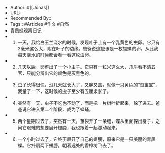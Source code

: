 - Author::#[[Jonas]]
- URL::
- Recommended By:: 
- Tags:: #Articles #作文 #自然
- 青凤蝶观察日记
- 1.	一天，我给白玉兰浇水的时候，发现叶子上有一个乳黄色的虫卵。它只有2毫米这么大，附在叶子的边缘。爸爸说这应该是一枚蝴蝶的卵。从此我每天浇水的时候都会看一看这枚虫卵。
- 2.	几天以后，卵孵出了一个小虫子。它只有一粒米这么大，几乎看不清五官，只能分辨出它的颜色是灰黑色的。
- 3.	虫子长得很快，没几天就长大了，又胖又圆，就像一只黄色的“蚕宝宝”，我量了一下，这时候的虫子至少有五厘米长了。
- 4.	突然有一天，虫子不吃也不动了，而是把一片树叶折起来，躲了进去。爸爸说它进入第二个阶段，成为了蝶蛹。
- 5.	两个星期过去了，突然有一天，茧裂开了一条缝，蝶从里面探出身子，之间它艰难的想要展开翅膀，我也跟着一起激动起来。
- 6.	一个小时过去了，它终于展开了自己的翅膀，原来它是一只美丽的青凤蝶。它扑扇两下翅膀，朝着远处的香樟树飞去了。
